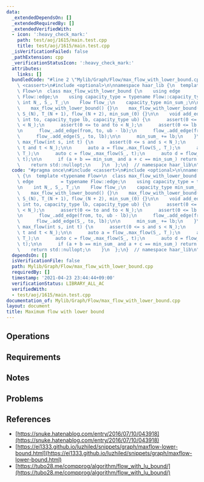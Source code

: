 ```yaml
---
data:
  _extendedDependsOn: []
  _extendedRequiredBy: []
  _extendedVerifiedWith:
  - icon: ':heavy_check_mark:'
    path: test/aoj/1615/main.test.cpp
    title: test/aoj/1615/main.test.cpp
  _isVerificationFailed: false
  _pathExtension: cpp
  _verificationStatusIcon: ':heavy_check_mark:'
  attributes:
    links: []
  bundledCode: "#line 2 \"Mylib/Graph/Flow/max_flow_with_lower_bound.cpp\"\n#include\
    \ <cassert>\n#include <optional>\n\nnamespace haar_lib {\n  template <typename\
    \ Flow>\n  class max_flow_with_lower_bound {\n    using edge          = typename\
    \ Flow::edge;\n    using capacity_type = typename Flow::capacity_type;\n\n   \
    \ int N_, S_, T_;\n    Flow flow_;\n    capacity_type min_sum_;\n\n  public:\n\
    \    max_flow_with_lower_bound() {}\n    max_flow_with_lower_bound(int N) : N_(N),\
    \ S_(N), T_(N + 1), flow_(N + 2), min_sum_(0) {}\n\n    void add_edge(int from,\
    \ int to, capacity_type lb, capacity_type ub) {\n      assert(0 <= from and from\
    \ < N_);\n      assert(0 <= to and to < N_);\n      assert(0 <= lb and lb <= ub);\n\
    \n      flow_.add_edge(from, to, ub - lb);\n      flow_.add_edge(from, T_, lb);\n\
    \      flow_.add_edge(S_, to, lb);\n\n      min_sum_ += lb;\n    }\n\n    std::optional<capacity_type>\
    \ max_flow(int s, int t) {\n      assert(0 <= s and s < N_);\n      assert(0 <=\
    \ t and t < N_);\n\n      auto a = flow_.max_flow(S_, T_);\n      auto b = flow_.max_flow(s,\
    \ T_);\n      auto c = flow_.max_flow(S_, t);\n      auto d = flow_.max_flow(s,\
    \ t);\n\n      if (a + b == min_sum_ and a + c == min_sum_) return b + d;\n  \
    \    return std::nullopt;\n    }\n  };\n}  // namespace haar_lib\n"
  code: "#pragma once\n#include <cassert>\n#include <optional>\n\nnamespace haar_lib\
    \ {\n  template <typename Flow>\n  class max_flow_with_lower_bound {\n    using\
    \ edge          = typename Flow::edge;\n    using capacity_type = typename Flow::capacity_type;\n\
    \n    int N_, S_, T_;\n    Flow flow_;\n    capacity_type min_sum_;\n\n  public:\n\
    \    max_flow_with_lower_bound() {}\n    max_flow_with_lower_bound(int N) : N_(N),\
    \ S_(N), T_(N + 1), flow_(N + 2), min_sum_(0) {}\n\n    void add_edge(int from,\
    \ int to, capacity_type lb, capacity_type ub) {\n      assert(0 <= from and from\
    \ < N_);\n      assert(0 <= to and to < N_);\n      assert(0 <= lb and lb <= ub);\n\
    \n      flow_.add_edge(from, to, ub - lb);\n      flow_.add_edge(from, T_, lb);\n\
    \      flow_.add_edge(S_, to, lb);\n\n      min_sum_ += lb;\n    }\n\n    std::optional<capacity_type>\
    \ max_flow(int s, int t) {\n      assert(0 <= s and s < N_);\n      assert(0 <=\
    \ t and t < N_);\n\n      auto a = flow_.max_flow(S_, T_);\n      auto b = flow_.max_flow(s,\
    \ T_);\n      auto c = flow_.max_flow(S_, t);\n      auto d = flow_.max_flow(s,\
    \ t);\n\n      if (a + b == min_sum_ and a + c == min_sum_) return b + d;\n  \
    \    return std::nullopt;\n    }\n  };\n}  // namespace haar_lib\n"
  dependsOn: []
  isVerificationFile: false
  path: Mylib/Graph/Flow/max_flow_with_lower_bound.cpp
  requiredBy: []
  timestamp: '2021-04-23 23:44:44+09:00'
  verificationStatus: LIBRARY_ALL_AC
  verifiedWith:
  - test/aoj/1615/main.test.cpp
documentation_of: Mylib/Graph/Flow/max_flow_with_lower_bound.cpp
layout: document
title: Maximum flow with lower bound
---
```


## Operations

## Requirements

## Notes

## Problems

## References

- [https://snuke.hatenablog.com/entry/2016/07/10/043918](https://snuke.hatenablog.com/entry/2016/07/10/043918)
- [https://ei1333.github.io/luzhiled/snippets/graph/maxflow-lower-bound.html](https://ei1333.github.io/luzhiled/snippets/graph/maxflow-lower-bound.html)
- [https://tubo28.me/compprog/algorithm/flow_with_lu_bound/](https://tubo28.me/compprog/algorithm/flow_with_lu_bound/)
